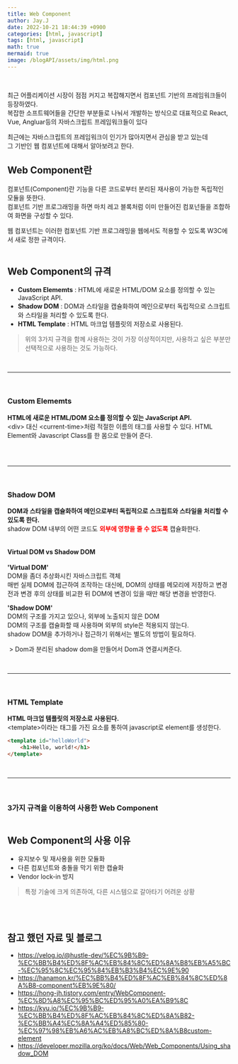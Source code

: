 ```yaml
---
title: Web Component
author: Jay.J
date: 2022-10-21 18:44:39 +0900
categories: [html, javascript]
tags: [html, javascript]
math: true
mermaid: true
image: /blogAPI/assets/img/html.png
---
```


<br>

최근 어플리케이션 시장이 점점 커지고 복잡해지면서 컴포넌트 기반의 프레임워크들이 등장하였다.<br>
복잡한 소프트웨어들을 간단한 부분들로 나눠서 개발하는 방식으로 대표적으로 React, Vue, Angluar등의 자바스크립트 프레임워크들이 있다<br>

최근에는 자바스크립트의 프레임워크이 인기가 많아지면서 관심을 받고 있는데<br>
그 기반인 웹 컴포넌트에 대해서 알아보려고 한다.

## Web Component란

컴포넌트(Component)란 기능을 다른 코드로부터 분리된 재사용이 가능한 독립적인 모듈을 뜻한다.<br>
컴포넌트 기반 프로그래밍을 하면 마치 레고 블록처럼 이미 만들어진 컴포넌들을 조합하여 화면을 구성할 수 있다.<br>

<img src="/assets/img/html/webComponent.jpg" alt="">

<br>
웹 컴포넌트는 이러한 컴포넌트 기반 프로그래밍을 웹에서도 적용할 수 있도록 W3C에서 새로 정한 규격이다.<br>

<br>

## Web Component의 규격

- <b>Custom Elememts</b> : HTML에 새로운 HTML/DOM 요소를 정의할 수 있는 JavaScript API.
- <b>Shadow DOM</b> : DOM과 스타일을 캡슐화하여 메인으로부터 독립적으로 스크립트와 스타일을 처리할 수 있도록 한다.
- <b>HTML Template</b> : HTML 마크업 템플릿의 저장소로 사용된다.

> 위의 3가지 규격을 함께 사용하는 것이 가장 이상적이지만, 사용하고 싶은 부분만 선택적으로 사용하는 것도 가능하다.

<br><hr><br>

### Custom Elememts

<b>HTML에 새로운 HTML/DOM 요소를 정의할 수 있는 JavaScript API.</b><br>
&lt;div&gt; 대신 &lt;current-time&gt;처럼 적절한 이름의 태그를 사용할 수 있다.
HTML Element와 Javascript Class를 한 몸으로 만들어 준다.<br>

<img src="/assets/img/html/customElements.JPG" alt="">

<br><hr><br>

### Shadow DOM

<b>DOM과 스타일을 캡슐화하여 메인으로부터 독립적으로 스크립트와 스타일을 처리할 수 있도록 한다.</b><br>
shadow DOM 내부의 어떤 코드도 <b style="color:red">외부에 영향을 줄 수 없도록</b> 캡슐화한다.<br>

<img src="/assets/img/html/shadowDOM.JPG" alt="">

#### Virtual DOM vs Shadow DOM 

<b>'Virtual DOM'</b><br>
DOM을 좀더 추상화시킨 자바스크립트 객체<br>
매번 실제 DOM에 접근하여 조작하는 대신에, DOM의 상태를 메모리에 저장하고 변경 전과 변경 후의 상태를 비교한 뒤 DOM에 변경이 있을 때만 해당 변경을 반영한다.

<b>'Shadow DOM'</b><br>
DOM의 구조를 가지고 있으나, 외부에 노출되지 않은 DOM<br>
DOM의 구조를 캡슐화할 때 사용하며 외부의 style은 적용되지 않는다.<br>
shadow DOM을 추가하거나 접근하기 위해서는 별도의 방법이 필요하다.<br>

<img src="/assets/img/html/shadowdom.svg" alt="" style="max-width:500px">
> Dom과 분리된 shadow dom을 만들어서 Dom과 연결시켜준다.

<br><hr><br>

### HTML Template

<b>HTML 마크업 템플릿의 저장소로 사용된다.</b><br>
&lt;template&gt;이라는 태그를 가진 요소를 통하여 javascript로 element를 생성한다.

```HTML
<template id="helloWorld">
	<h1>Hello, world!</h1>
</template>
```

<br><hr><br>

### 3가지 규격을 이용하여 사용한 Web Component

<img src="/assets/img/html/webComponentCode.JPG" alt="">

<br>

## Web Component의 사용 이유

- 유지보수 및 재사용을 위한 모듈화
- 다른 컴포넌트와 충돌을 막기 위한 캡슐화
- Vendor lock-in 방지
> 특정 기술에 크게 의존하여, 다른 시스템으로 갈아타기 어려운 상황

<br>
<br>

## 참고 했던 자료 및 블로그
- <a href="https://velog.io/@hustle-dev/%EC%9B%B9-%EC%BB%B4%ED%8F%AC%EB%84%8C%ED%8A%B8%EB%A5%BC-%EC%95%8C%EC%95%84%EB%B3%B4%EC%9E%90" target="_blank">https://velog.io/@hustle-dev/%EC%9B%B9-%EC%BB%B4%ED%8F%AC%EB%84%8C%ED%8A%B8%EB%A5%BC-%EC%95%8C%EC%95%84%EB%B3%B4%EC%9E%90</a>
- <a href="https://hanamon.kr/%EC%BB%B4%ED%8F%AC%EB%84%8C%ED%8A%B8-component%EB%9E%80/" target="_blank">https://hanamon.kr/%EC%BB%B4%ED%8F%AC%EB%84%8C%ED%8A%B8-component%EB%9E%80/</a>
- <a href="https://hong-jh.tistory.com/entry/WebComponent-%EC%8D%A8%EC%95%BC%ED%95%A0%EA%B9%8C" target="_blank">https://hong-jh.tistory.com/entry/WebComponent-%EC%8D%A8%EC%95%BC%ED%95%A0%EA%B9%8C</a>
- <a href="https://kyu.io/%EC%9B%B9-%EC%BB%B4%ED%8F%AC%EB%84%8C%ED%8A%B82-%EC%BB%A4%EC%8A%A4%ED%85%80-%EC%97%98%EB%A6%AC%EB%A8%BC%ED%8A%B8custom-element" target="_blank">https://kyu.io/%EC%9B%B9-%EC%BB%B4%ED%8F%AC%EB%84%8C%ED%8A%B82-%EC%BB%A4%EC%8A%A4%ED%85%80-%EC%97%98%EB%A6%AC%EB%A8%BC%ED%8A%B8custom-element</a>
- <a href="https://developer.mozilla.org/ko/docs/Web/Web_Components/Using_shadow_DOM" target="_blank">https://developer.mozilla.org/ko/docs/Web/Web_Components/Using_shadow_DOM</a>
